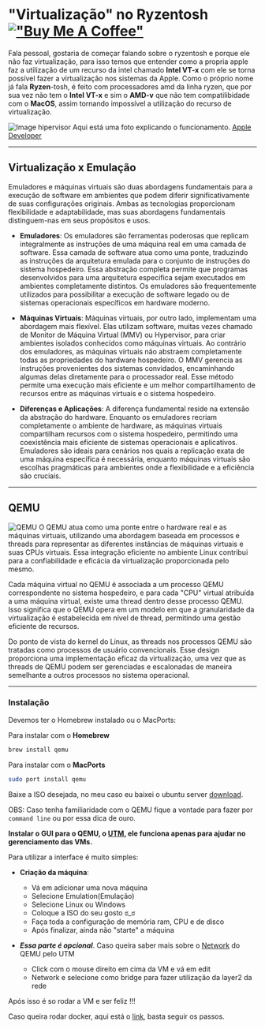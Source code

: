 # "Virtualização" no Ryzentosh [!["Buy Me A Coffee"](https://www.buymeacoffee.com/assets/img/custom_images/orange_img.png)](https://www.buymeacoffee.com/pedrocamargo)

Fala pessoal, gostaria de começar falando sobre o ryzentosh e porque ele não faz virtualização, para isso temos que entender como a propria apple faz a utilização de um recurso da intel chamado **Intel VT-x** com ele se torna possível fazer a virtualização nos sistemas da Apple. Como o próprio nome já fala **Ryzen**-tosh, é feito com processadores amd da linha ryzen, que por sua vez não tem o **Intel VT-x** e sim o **AMD-v** que não tem compatilibidade com o **MacOS**, assim tornando impossível a utilização do recurso de virtualização.

![Image hipervisor](https://docs-assets.developer.apple.com/published/f7344dbd5a/e960d911-a9fe-4678-9a10-45f268db1970.png)
Aqui está uma foto explicando o funcionamento. [Apple Developer](https://developer.apple.com/)

----------

## Virtualização x Emulação

Emuladores e máquinas virtuais são duas abordagens fundamentais para a execução de software em ambientes que podem diferir significativamente de suas configurações originais. Ambas as tecnologias proporcionam flexibilidade e adaptabilidade, mas suas abordagens fundamentais distinguem-nas em seus propósitos e usos.

- **Emuladores**:
Os emuladores são ferramentas poderosas que replicam integralmente as instruções de uma máquina real em uma camada de software. Essa camada de software atua como uma ponte, traduzindo as instruções da arquitetura emulada para o conjunto de instruções do sistema hospedeiro. Essa abstração completa permite que programas desenvolvidos para uma arquitetura específica sejam executados em ambientes completamente distintos. Os emuladores são frequentemente utilizados para possibilitar a execução de software legado ou de sistemas operacionais específicos em hardware moderno.

- **Máquinas Virtuais**:
Máquinas virtuais, por outro lado, implementam uma abordagem mais flexível. Elas utilizam software, muitas vezes chamado de Monitor de Máquina Virtual (MMV) ou Hypervisor, para criar ambientes isolados conhecidos como máquinas virtuais. Ao contrário dos emuladores, as máquinas virtuais não abstraem completamente todas as propriedades do hardware hospedeiro. O MMV gerencia as instruções provenientes dos sistemas convidados, encaminhando algumas delas diretamente para o processador real. Esse método permite uma execução mais eficiente e um melhor compartilhamento de recursos entre as máquinas virtuais e o sistema hospedeiro.

- **Diferenças e Aplicações**:
A diferença fundamental reside na extensão da abstração do hardware. Enquanto os emuladores recriam completamente o ambiente de hardware, as máquinas virtuais compartilham recursos com o sistema hospedeiro, permitindo uma coexistência mais eficiente de sistemas operacionais e aplicativos. Emuladores são ideais para cenários nos quais a replicação exata de uma máquina específica é necessária, enquanto máquinas virtuais são escolhas pragmáticas para ambientes onde a flexibilidade e a eficiência são cruciais.

----------

## QEMU

![QEMU](https://www.gta.ufrj.br/ensino/eel879/trabalhos_vf_2017_2/kvm/imagens/Diagrama.jpg)
O QEMU atua como uma ponte entre o hardware real e as máquinas virtuais, utilizando uma abordagem baseada em processos e threads para representar as diferentes instâncias de máquinas virtuais e suas CPUs virtuais. Essa integração eficiente no ambiente Linux contribui para a confiabilidade e eficácia da virtualização proporcionada pelo mesmo.

Cada máquina virtual no QEMU é associada a um processo QEMU correspondente no sistema hospedeiro, e para cada "CPU" virtual atribuída a uma máquina virtual, existe uma thread dentro desse processo QEMU. Isso significa que o QEMU opera em um modelo em que a granularidade da virtualização é estabelecida em nível de thread, permitindo uma gestão eficiente de recursos.

Do ponto de vista do kernel do Linux, as threads nos processos QEMU são tratadas como processos de usuário convencionais. Esse design proporciona uma implementação eficaz da virtualização, uma vez que as threads de QEMU podem ser gerenciadas e escalonadas de maneira semelhante a outros processos no sistema operacional.

----------

### Instalação

Devemos ter o Homebrew instalado ou o MacPorts:

Para instalar com o **Homebrew**

```sh
brew install qemu
```

Para instalar com o **MacPorts**

```sh
sudo port install qemu
```

Baixe a ISO desejada, no meu caso eu baixei o ubuntu server [download](https://releases.ubuntu.com/22.04.3/ubuntu-22.04.3-live-server-amd64.iso).

OBS: Caso tenha familiaridade com o QEMU fique a vontade para fazer por ```command line``` ou por essa dica de ouro.

**Instalar o GUI para o QEMU, o [UTM](https://mac.getutm.app/), ele funciona apenas para ajudar no gerenciamento das VMs.**

Para utilizar a interface é muito simples:

- **Criação da máquina**:
	- Vá em adicionar uma nova máquina
	- Selecione Emulation(Emulação)
	- Selecione Linux ou Windows
  - Coloque a ISO do seu gosto ಠ_ಠ
  - Faça toda a configuração de memória ram, CPU e de disco
  - Após finalizar, ainda não "starte" a máquina

- ***Essa parte é opcional***. Caso queira saber mais sobre o [Network](https://docs.getutm.app/settings-qemu/devices/network/network/) do QEMU pelo UTM
  - Click com o mouse direito em cima da VM e vá em edit
  - Network e selecione como bridge para fazer utilização da layer2 da rede

Após isso é so rodar a VM e ser feliz !!!

Caso queira rodar docker, aqui está o [link](https://docs.docker.com/engine/), basta seguir os passos.
